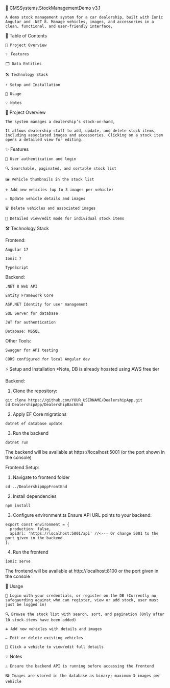 🚗 CMSSystems.StockManagementDemo v3.1

    A demo stock management system for a car dealership, built with Ionic Angular and .NET 8. Manage vehicles, images, and accessories in a clean, functional, and user-friendly interface.

📖 Table of Contents

    🚀 Project Overview
  
    ✨ Features
  
    🗂️ Data Entities
  
    🛠️ Technology Stack
  
    ⚡ Setup and Installation
  
    📝 Usage
  
    💡 Notes

🚀 Project Overview

    The system manages a dealership’s stock-on-hand,
  
    It allows dealership staff to add, update, and delete stock items, including associated images and accessories. Clicking on a stock item opens a detailed view for editing.

  
✨ Features

    🔐 User authentication and login
    
    🔍 Searchable, paginated, and sortable stock list
    
    🖼️ Vehicle thumbnails in the stock list
    
    ➕ Add new vehicles (up to 3 images per vehicle)
    
    ✏️ Update vehicle details and images
    
    🗑️ Delete vehicles and associated images
    
    📄 Detailed view/edit mode for individual stock items

🛠️ Technology Stack

  Frontend:

    Angular 17
    
    Ionic 7
    
    TypeScript
    
  Backend:
  
    .NET 8 Web API
    
    Entity Framework Core
    
    ASP.NET Identity for user management
    
    SQL Server for database
    
    JWT for authentication
      
    Database: MSSQL
  Other Tools:

    Swagger for API testing
    
    CORS configured for local Angular dev

⚡ Setup and Installation
 *Note, DB is already hossted using AWS free tier
 
 Backend:
  1. Clone the repository:
  
    git clone https://github.com/YOUR_USERNAME/DealershipApp.git
    cd DealershipApp/DealershipBackEnd
  
  2. Apply EF Core migrations

    dotnet ef database update


  3. Run the backend

    dotnet run


  The backend will be available at https://localhost:5001 (or the port shown in the console)
  
  Frontend Setup:
  
  1. Navigate to frontend folder

    cd ../DealershipAppFrontEnd


  2. Install dependencies

    npm install


  3. Configure environment.ts
  Ensure API URL points to your backend:

    export const environment = {
      production: false,
      apiUrl: 'https://localhost:5001/api' //<--- Or change 5001 to the port given in the backend
    };


  4. Run the frontend

    ionic serve


  The frontend will be available at http://localhost:8100 or the port given in the console
  
  

📝 Usage

    🔐 Login with your credentials, or register on the DB (Currently no safegaurding against who can register, view or add stock, user must just be logged in)
    
    🔍 Browse the stock list with search, sort, and pagination (Only after 10 stock-items have been added)
    
    ➕ Add new vehicles with details and images
    
    ✏️ Edit or delete existing vehicles
    
    📄 Click a vehicle to view/edit full details
  
💡 Notes
  
    ⚠️ Ensure the backend API is running before accessing the frontend
    
    🖼️ Images are stored in the database as binary; maximum 3 images per vehicle
